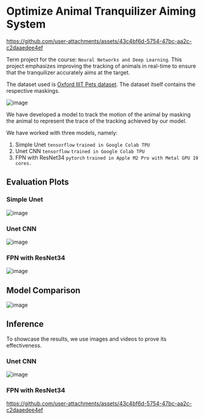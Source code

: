 # Optimize Animal Tranquilizer Aiming System

https://github.com/user-attachments/assets/43c4bf6d-5754-47bc-aa2c-c2daaedee4ef

Term project for the course: `Neural Networks and Deep Learning`. This project emphasizes improving the tracking of animals in real-time to ensure that the tranquilizer accurately aims at the target.

The dataset used is [Oxford IIIT Pets dataset](https://www.robots.ox.ac.uk/~vgg/data/pets/). The dataset itself contains the respective maskings.

![image](https://github.com/user-attachments/assets/a3c593a9-3169-48a2-a2fd-41cc6d564f4e)

We have developed a model to track the motion of the animal by masking the animal to represent the trace of the tracking achieved by our model.

We have worked with three models, namely:
1. Simple Unet `tensorflow` `trained in Google Colab TPU`
2. Unet CNN `tensorflow` `trained in Google Colab TPU`
3. FPN with ResNet34 `pytorch` `trained in Apple M2 Pro with Metal GPU 19 cores.`

## Evaluation Plots

### Simple Unet  
    
![image](https://github.com/user-attachments/assets/451a21b2-0467-4e9c-8224-b8173bda2f65)

### Unet CNN  

![image](https://github.com/user-attachments/assets/59e5c650-0af2-4eb3-9400-b200c5dd00bf)

### FPN with ResNet34  

![image](https://github.com/user-attachments/assets/0797877c-1fad-4ce7-bc32-1226ec20c6b2)

## Model Comparison

![image](https://github.com/user-attachments/assets/a81e1233-6c19-4bc1-8971-7237bae3fd4b)

## Inference

To showcase the results, we use images and videos to prove its effectiveness.

### Unet CNN  

![image](https://github.com/user-attachments/assets/b661384b-78df-4abb-b18c-4e7230e3b786)

### FPN with ResNet34  

https://github.com/user-attachments/assets/43c4bf6d-5754-47bc-aa2c-c2daaedee4ef


